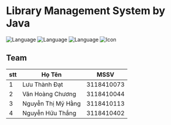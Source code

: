 # Library Management System by Java
![Language](https://img.shields.io/badge/Language-Java-orange.svg)
![Language](https://img.shields.io/badge/Team-SGU-00ffff.svg)
![Language](https://img.shields.io/badge/Project-Java%20%2F%20HK2-1affa3.svg)
![Icon](https://img.shields.io/badge/style-5%25-00e600?label=Completion&logo=java&logoColor=red&style=for-the-badge&-5%)

## Team
| stt | Họ Tên  | MSSV |
|---| ----- | -------- |
| 1 | Lưu Thành Đạt | 3118410073 |
| 2 | Văn Hoàng Chương | 3118410044 |
| 3 | Nguyễn Thị Mỹ Hằng | 3118410113 |
| 4 | Nguyễn Hữu Thắng | 3118410402 |
